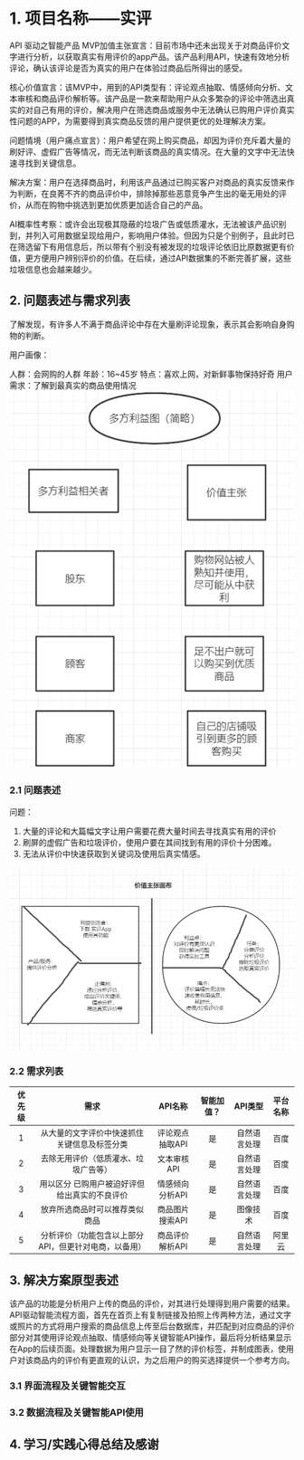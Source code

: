 # 1. 项目名称——实评

API 驱动之智能产品 MVP加值主张宣言：目前市场中还未出现关于对商品评价文字进行分析，以获取真实有用评价的app产品。该产品利用API，快速有效地分析评论，确认该评论是否为真实的用户在体验过商品后所得出的感受。

核心价值宣言：该MVP中，用到的API类型有：评论观点抽取、情感倾向分析、文本审核和商品评价解析等。该产品是一款来帮助用户从众多繁杂的评论中筛选出真实的对自己有用的评价，解决用户在筛选商品或服务中无法确认已购用户评价真实性问题的APP，为需要得到真实商品反馈的用户提供更优的处理解决方案。

问题情境（用户痛点宣言）：用户希望在网上购买商品，却因为评价充斥着大量的刷好评、虚假广告等情况，而无法判断该商品的真实情况。在大量的文字中无法快速寻找到关键信息。

解决方案：用户在选择商品时，利用该产品通过已购买客户对商品的真实反馈来作为判断，在良莠不齐的商品评价中，排除掉那些恶意竞争产生出的毫无用处的评价，从而在购物中挑选到更加优质更加适合自己的产品。

AI概率性考察：或许会出现极其隐蔽的垃圾广告或低质灌水，无法被该产品识别到，并列入可用数据呈现给用户，影响用户体验。但因为只是个别例子，且此时已在筛选留下有用信息后，所以带有个别没有被发现的垃圾评论依旧比原数据更有价值，更方便用户辨别评价的价值。在后续，通过API数据集的不断完善扩展，这些垃圾信息也会越来越少。

## 2. 问题表述与需求列表

了解发现，有许多人不满于商品评论中存在大量刷评论现象，表示其会影响自身购物的判断。

用户画像：

人群：会网购的人群
年龄：16~45岁
特点：喜欢上网，对新鲜事物保持好奇
用户需求：了解到最真实的商品使用情况
![](/img/多方利益.png)

### 2.1 问题表述

问题：

1. 大量的评论和大篇幅文字让用户需要花费大量时间去寻找真实有用的评价
2. 刷屏的虚假广告和垃圾评价，使用户要在其间找到有用的评价十分困难。
3. 无法从评价中快速获取到关键词及使用后真实情感。

![](/img/价值主张画布.png)

### 2.2 需求列表

| 优先级 | 需求 | API名称 | 智能加值？ | API类型 | 平台名称 |
| :-: | :-: | :-: | :-: | :-: | :-: |
| 1 | 从大量的文字评价中快速抓住关键信息及标签分类 | 评论观点抽取API | 是 | 自然语言处理 | 百度 |
| 2 | 去除无用评价（低质灌水、垃圾广告等） | 文本审核API | 是 | 自然语言处理 | 百度 |
| 3 | 用以区分 已购用户被迫好评但给出真实的不良评价 | 情感倾向分析API | 是 | 自然语言处理 | 百度 |
| 4 | 放弃所选商品时可以推荐类似商品 | 商品图片搜索API | 是 | 图像技术 | 百度 |
| 5 | 分析评价（功能包含以上部分API，但更针对电商，以备用） | 商品评价解析API | 是 | 自然语言处理| 阿里云 |

## 3. 解决方案原型表述

该产品的功能是分析用户上传的商品的评价，对其进行处理得到用户需要的结果。API驱动智能流程方面，首先在首页上有复制链接及拍照上传两种方法，通过文字或照片的方式将用户搜索的商品信息上传至后台数据库，并匹配到对应商品的评价部分对其使用评论观点抽取、情感倾向等关键智能API操作，最后将分析结果显示在App的后续页面。处理数据为用户显示一目了然的评价标签，并制成图表，使用户对该商品内的评价有更直观的认识，为之后用户的购买选择提供一个参考方向。


### 3.1 界面流程及关键智能交互
### 3.2 数据流程及关键智能API使用


## 4. 学习/实践心得总结及感谢